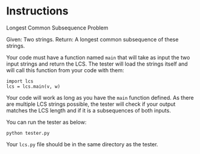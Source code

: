 # Instructions

Longest Common Subsequence Problem

Given: Two strings.
Return: A longest common subsequence of these strings.

Your code must have a function named `main` that will take as input the two input strings and return the LCS. The tester will load the strings itself and will call this function from your code with them:

```
import lcs
lcs = lcs.main(v, w)
```

Your code will work as long as you have the `main` function defined. As there are multiple LCS strings possible, the tester will check if your output matches the LCS length and if it is a subsequences of both inputs.


You can run the tester as below:

```
python tester.py
```

Your `lcs.py` file should be in the same directory as the tester.
